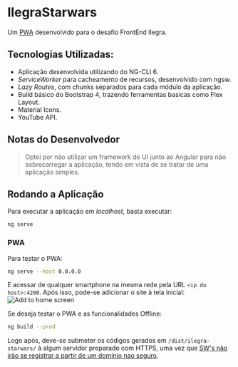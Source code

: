 # IlegraStarwars

Um [PWA](https://developers.google.com/web/progressive-web-apps/) desenvolvido para o desafio FrontEnd Ilegra.

## Tecnologias Utilizadas:

* Aplicação desenvolvida utilizando do NG-CLI 6.
* *ServiceWorker* para cacheamento de recursos, desenvolvido com ngsw.
* *Lazy Routes*, com chunks separados para cada módulo da aplicação.
* Build básico do Bootstrap 4, trazendo ferramentas basicas como Flex Layout.
* Material Icons.
* YouTube API.

## Notas do Desenvolvedor
> Optei por não utilizar um framework de UI junto ao Angular para não sobrecarregar a aplicação, tendo em vista de se tratar de uma aplicação simples.


## Rodando a Aplicação

Para executar a aplicação em *localhost*, basta executar:
``` bash
ng serve
```

### PWA
Para testar o PWA:
``` bash
ng serve --host 0.0.0.0
```
E acessar de qualquer smartphone na mesma rede pela URL `<ip do host>:4200`.
Após isso, pode-se adicionar o site à tela inicial:
![Add to home screen](https://s3.amazonaws.com/GoRoost-Heroku/wp-content/uploads/2015/07/add-to-homescreen-add-button-3.png)


Se deseja testar o PWA e as funcionalidades Offline:

``` bash
ng build --prod
```

Logo após, deve-se submeter os códigos gerados em `/dist/ilegra-starwars/` à algum servidor preparado com HTTPS, uma vez que [SW's não irão se registrar a partir de um domínio nao seguro](https://developer.mozilla.org/en-US/docs/Web/API/Service_Worker_API/Using_Service_Workers).
